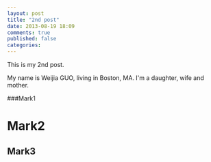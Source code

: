```yaml
---
layout: post
title: "2nd post"
date: 2013-08-19 18:09
comments: true
published: false
categories: 
---
```


This is my 2nd post. 

My name is Weijia GUO, living in Boston, MA. I'm a daughter, wife and mother. 

###Mark1

Mark2
=====

Mark3
-----
